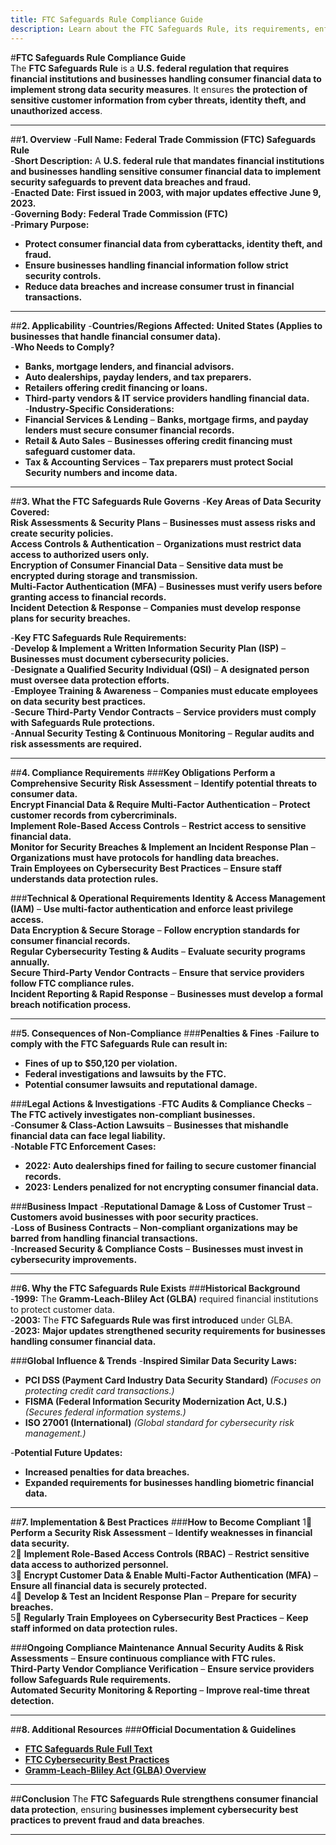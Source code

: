 ```yaml
---
title: FTC Safeguards Rule Compliance Guide
description: Learn about the FTC Safeguards Rule, its requirements, enforcement, and best practices for protecting consumer financial data.
---
```


#**FTC Safeguards Rule Compliance Guide**  
The **FTC Safeguards Rule** is a **U.S. federal regulation that requires financial institutions and businesses handling consumer financial data to implement strong data security measures**. It ensures **the protection of sensitive customer information from cyber threats, identity theft, and unauthorized access**.

---

##**1. Overview**
-**Full Name:** **Federal Trade Commission (FTC) Safeguards Rule**  
-**Short Description:** A **U.S. federal rule that mandates financial institutions and businesses handling sensitive consumer financial data to implement security safeguards to prevent data breaches and fraud.**  
-**Enacted Date:** **First issued in 2003, with major updates effective June 9, 2023.**  
-**Governing Body:** **Federal Trade Commission (FTC)**  
-**Primary Purpose:**  
  - **Protect consumer financial data from cyberattacks, identity theft, and fraud.**  
  - **Ensure businesses handling financial information follow strict security controls.**  
  - **Reduce data breaches and increase consumer trust in financial transactions.**  

---

##**2. Applicability**
-**Countries/Regions Affected:** **United States (Applies to businesses that handle financial consumer data).**  
-**Who Needs to Comply?**  
  - **Banks, mortgage lenders, and financial advisors.**  
  - **Auto dealerships, payday lenders, and tax preparers.**  
  - **Retailers offering credit financing or loans.**  
  - **Third-party vendors & IT service providers handling financial data.**  
-**Industry-Specific Considerations:**  
  - **Financial Services & Lending** – **Banks, mortgage firms, and payday lenders must secure consumer financial records.**  
  - **Retail & Auto Sales** – **Businesses offering credit financing must safeguard customer data.**  
  - **Tax & Accounting Services** – **Tax preparers must protect Social Security numbers and income data.**  

---

##**3. What the FTC Safeguards Rule Governs**
-**Key Areas of Data Security Covered:**  
   **Risk Assessments & Security Plans** – **Businesses must assess risks and create security policies.**  
   **Access Controls & Authentication** – **Organizations must restrict data access to authorized users only.**  
   **Encryption of Consumer Financial Data** – **Sensitive data must be encrypted during storage and transmission.**  
   **Multi-Factor Authentication (MFA)** – **Businesses must verify users before granting access to financial records.**  
   **Incident Detection & Response** – **Companies must develop response plans for security breaches.**  

-**Key FTC Safeguards Rule Requirements:**  
  -**Develop & Implement a Written Information Security Plan (ISP)** – **Businesses must document cybersecurity policies.**  
  -**Designate a Qualified Security Individual (QSI)** – **A designated person must oversee data protection efforts.**  
  -**Employee Training & Awareness** – **Companies must educate employees on data security best practices.**  
  -**Secure Third-Party Vendor Contracts** – **Service providers must comply with Safeguards Rule protections.**  
  -**Annual Security Testing & Continuous Monitoring** – **Regular audits and risk assessments are required.**  

---

##**4. Compliance Requirements**
###**Key Obligations**
 **Perform a Comprehensive Security Risk Assessment** – **Identify potential threats to consumer data.**  
 **Encrypt Financial Data & Require Multi-Factor Authentication** – **Protect customer records from cybercriminals.**  
 **Implement Role-Based Access Controls** – **Restrict access to sensitive financial data.**  
 **Monitor for Security Breaches & Implement an Incident Response Plan** – **Organizations must have protocols for handling data breaches.**  
 **Train Employees on Cybersecurity Best Practices** – **Ensure staff understands data protection rules.**  

###**Technical & Operational Requirements**
 **Identity & Access Management (IAM)** – **Use multi-factor authentication and enforce least privilege access.**  
 **Data Encryption & Secure Storage** – **Follow encryption standards for consumer financial records.**  
 **Regular Cybersecurity Testing & Audits** – **Evaluate security programs annually.**  
 **Secure Third-Party Vendor Contracts** – **Ensure that service providers follow FTC compliance rules.**  
 **Incident Reporting & Rapid Response** – **Businesses must develop a formal breach notification process.**  

---

##**5. Consequences of Non-Compliance**
###**Penalties & Fines**
-**Failure to comply with the FTC Safeguards Rule can result in:**  
  - **Fines of up to $50,120 per violation.**  
  - **Federal investigations and lawsuits by the FTC.**  
  - **Potential consumer lawsuits and reputational damage.**  

###**Legal Actions & Investigations**
-**FTC Audits & Compliance Checks** – **The FTC actively investigates non-compliant businesses.**  
-**Consumer & Class-Action Lawsuits** – **Businesses that mishandle financial data can face legal liability.**  
-**Notable FTC Enforcement Cases:**  
  - **2022: Auto dealerships fined for failing to secure customer financial records.**  
  - **2023: Lenders penalized for not encrypting consumer financial data.**  

###**Business Impact**
-**Reputational Damage & Loss of Customer Trust** – **Customers avoid businesses with poor security practices.**  
-**Loss of Business Contracts** – **Non-compliant organizations may be barred from handling financial transactions.**  
-**Increased Security & Compliance Costs** – **Businesses must invest in cybersecurity improvements.**  

---

##**6. Why the FTC Safeguards Rule Exists**
###**Historical Background**
-**1999:** The **Gramm-Leach-Bliley Act (GLBA)** required financial institutions to protect customer data.  
-**2003:** The **FTC Safeguards Rule was first introduced** under GLBA.  
-**2023:** **Major updates strengthened security requirements for businesses handling consumer financial data.**  

###**Global Influence & Trends**
-**Inspired Similar Data Security Laws:**  
  - **PCI DSS (Payment Card Industry Data Security Standard)** *(Focuses on protecting credit card transactions.)*  
  - **FISMA (Federal Information Security Modernization Act, U.S.)** *(Secures federal information systems.)*  
  - **ISO 27001 (International)** *(Global standard for cybersecurity risk management.)*  

-**Potential Future Updates:**  
  - **Increased penalties for data breaches.**  
  - **Expanded requirements for businesses handling biometric financial data.**  

---

##**7. Implementation & Best Practices**
###**How to Become Compliant**
1⃣ **Perform a Security Risk Assessment** – **Identify weaknesses in financial data security.**  
2⃣ **Implement Role-Based Access Controls (RBAC)** – **Restrict sensitive data access to authorized personnel.**  
3⃣ **Encrypt Customer Data & Enable Multi-Factor Authentication (MFA)** – **Ensure all financial data is securely protected.**  
4⃣ **Develop & Test an Incident Response Plan** – **Prepare for security breaches.**  
5⃣ **Regularly Train Employees on Cybersecurity Best Practices** – **Keep staff informed on data protection rules.**  

###**Ongoing Compliance Maintenance**
 **Annual Security Audits & Risk Assessments** – **Ensure continuous compliance with FTC rules.**  
 **Third-Party Vendor Compliance Verification** – **Ensure service providers follow Safeguards Rule requirements.**  
 **Automated Security Monitoring & Reporting** – **Improve real-time threat detection.**  

---

##**8. Additional Resources**
###**Official Documentation & Guidelines**
- **[ FTC Safeguards Rule Full Text](https://www.ftc.gov/legal-library/browse/rules/safeguards-rule)**  
- **[ FTC Cybersecurity Best Practices](https://www.ftc.gov/business-guidance/resources/start-security-guide-business)**  
- **[ Gramm-Leach-Bliley Act (GLBA) Overview](https://www.ftc.gov/legal-library/browse/statutes/gramm-leach-bliley-act)**  

---

##**Conclusion**
The **FTC Safeguards Rule strengthens consumer financial data protection**, ensuring **businesses implement cybersecurity best practices to prevent fraud and data breaches**.

---
